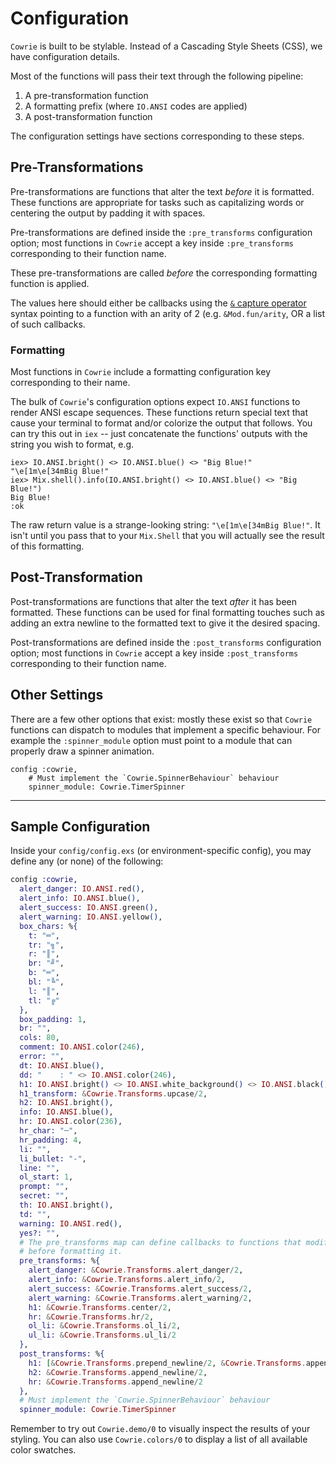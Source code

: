 # Configuration

`Cowrie` is built to be stylable. Instead of a Cascading Style Sheets (CSS), we have configuration details.

Most of the functions will pass their text through the following pipeline:

1. A pre-transformation function
2. A formatting prefix (where `IO.ANSI` codes are applied)
3. A post-transformation function

The configuration settings have sections corresponding to these steps.


## Pre-Transformations

Pre-transformations are functions that alter the text _before_ it is formatted. These functions are appropriate for tasks such as capitalizing words or centering the output by padding it with spaces.

Pre-transformations are defined inside the `:pre_transforms` configuration option; most functions in `Cowrie` accept a key inside `:pre_transforms` corresponding to their function name.

These pre-transformations are called _before_ the corresponding formatting function is applied.

The values here should either be callbacks using the [`&` capture operator](https://hexdocs.pm/elixir/Kernel.SpecialForms.html#&/1) syntax pointing to a function with an arity of 2 (e.g. `&Mod.fun/arity`, OR a list of such callbacks.


### Formatting

Most functions in `Cowrie` include a formatting configuration key corresponding to their name.

The bulk of `Cowrie`'s configuration options expect `IO.ANSI` functions to render ANSI escape sequences. These functions return special text that cause your terminal to format and/or colorize the output that follows.  You can try this out in `iex` -- just concatenate the functions' outputs with the string you wish to format, e.g.

```iex
iex> IO.ANSI.bright() <> IO.ANSI.blue() <> "Big Blue!"
"\e[1m\e[34mBig Blue!"
iex> Mix.shell().info(IO.ANSI.bright() <> IO.ANSI.blue() <> "Big Blue!")
Big Blue!
:ok
```

The raw return value is a strange-looking string: `"\e[1m\e[34mBig Blue!"`.  It isn't until you pass that to your `Mix.Shell` that you will actually see the result of this formatting.

## Post-Transformation

Post-transformations are functions that alter the text _after_ it has been formatted. These functions can be used for final formatting touches such as adding an extra newline to the formatted text to give it the desired spacing.

Post-transformations are defined inside the `:post_transforms` configuration option; most functions in `Cowrie` accept a key inside `:post_transforms` corresponding to their function name.

## Other Settings

There are a few other options that exist: mostly these exist so that `Cowrie` functions can dispatch to 
modules that implement a specific behaviour.  For example the `:spinner_module` option must point to a 
module that can properly draw a spinner animation.

```
config :cowrie,
    # Must implement the `Cowrie.SpinnerBehaviour` behaviour
    spinner_module: Cowrie.TimerSpinner
```
 
---------

## Sample Configuration

Inside your `config/config.exs` (or environment-specific config), you may define any (or none) of the following:

```elixir
config :cowrie,
  alert_danger: IO.ANSI.red(),
  alert_info: IO.ANSI.blue(),
  alert_success: IO.ANSI.green(),
  alert_warning: IO.ANSI.yellow(),
  box_chars: %{
    t: "═",
    tr: "╗",
    r: "║",
    br: "╝",
    b: "═",
    bl: "╚",
    l: "║",
    tl: "╔"
  },
  box_padding: 1,
  br: "",
  cols: 80,
  comment: IO.ANSI.color(246),
  error: "",
  dt: IO.ANSI.blue(),
  dd: "    : " <> IO.ANSI.color(246),
  h1: IO.ANSI.bright() <> IO.ANSI.white_background() <> IO.ANSI.black(),
  h1_transform: &Cowrie.Transforms.upcase/2,
  h2: IO.ANSI.bright(),
  info: IO.ANSI.blue(),
  hr: IO.ANSI.color(236),
  hr_char: "─",
  hr_padding: 4,
  li: "",
  li_bullet: "-",
  line: "",
  ol_start: 1,
  prompt: "",
  secret: "",
  th: IO.ANSI.bright(),
  td: "",
  warning: IO.ANSI.red(),
  yes?: "",
  # The pre_transforms map can define callbacks to functions that modify the text
  # before formatting it.
  pre_transforms: %{
    alert_danger: &Cowrie.Transforms.alert_danger/2,
    alert_info: &Cowrie.Transforms.alert_info/2,
    alert_success: &Cowrie.Transforms.alert_success/2,
    alert_warning: &Cowrie.Transforms.alert_warning/2,
    h1: &Cowrie.Transforms.center/2,
    hr: &Cowrie.Transforms.hr/2,
    ol_li: &Cowrie.Transforms.ol_li/2,
    ul_li: &Cowrie.Transforms.ul_li/2
  },
  post_transforms: %{
    h1: [&Cowrie.Transforms.prepend_newline/2, &Cowrie.Transforms.append_newline/2],
    h2: &Cowrie.Transforms.append_newline/2,
    hr: &Cowrie.Transforms.append_newline/2
  },
  # Must implement the `Cowrie.SpinnerBehaviour` behaviour
  spinner_module: Cowrie.TimerSpinner
```

Remember to try out `Cowrie.demo/0` to visually inspect the results of your styling. You can also use `Cowrie.colors/0` to display a list of all available color swatches.
